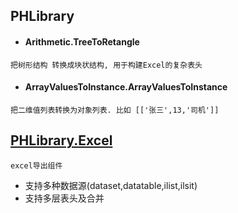## PHLibrary
 
- #### Arithmetic.TreeToRetangle
```把树形结构 转换成块状结构, 用于构建Excel的复杂表头```

- #### ArrayValuesToInstance.ArrayValuesToInstance
```
把二维值列表转换为对象列表. 比如 [['张三',13,'司机']]
```

## [PHLibrary.Excel ](https://github.com/phiree/PHLibrary/blob/master/PHLibrary.ExcelExport/readme.md/)
```excel导出组件```
- 支持多种数据源(dataset,datatable,ilist<T>,ilsit<anonymous>)
- 支持多层表头及合并